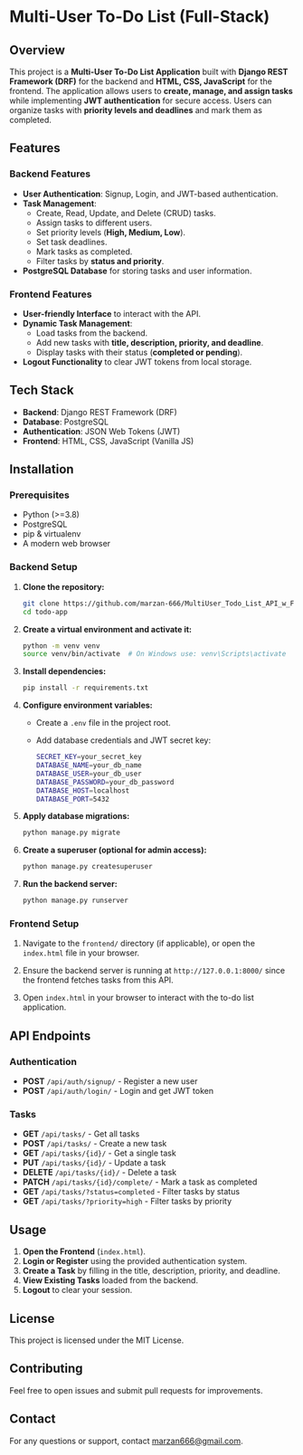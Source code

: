 
# Multi-User To-Do List (Full-Stack)

## Overview

This project is a **Multi-User To-Do List Application** built with **Django REST Framework (DRF)** for the backend and **HTML, CSS, JavaScript** for the frontend. The application allows users to **create, manage, and assign tasks** while implementing **JWT authentication** for secure access. Users can organize tasks with **priority levels and deadlines** and mark them as completed.

## Features

### **Backend Features**
- **User Authentication**: Signup, Login, and JWT-based authentication.
- **Task Management**:
  - Create, Read, Update, and Delete (CRUD) tasks.
  - Assign tasks to different users.
  - Set priority levels (**High, Medium, Low**).
  - Set task deadlines.
  - Mark tasks as completed.
  - Filter tasks by **status and priority**.
- **PostgreSQL Database** for storing tasks and user information.

### **Frontend Features**
- **User-friendly Interface** to interact with the API.
- **Dynamic Task Management**:
  - Load tasks from the backend.
  - Add new tasks with **title, description, priority, and deadline**.
  - Display tasks with their status (**completed or pending**).
- **Logout Functionality** to clear JWT tokens from local storage.

## Tech Stack

- **Backend**: Django REST Framework (DRF)
- **Database**: PostgreSQL
- **Authentication**: JSON Web Tokens (JWT)
- **Frontend**: HTML, CSS, JavaScript (Vanilla JS)

## Installation

### Prerequisites

- Python (>=3.8)
- PostgreSQL
- pip & virtualenv
- A modern web browser

### Backend Setup

1. **Clone the repository:**

   ```sh
   git clone https://github.com/marzan-666/MultiUser_Todo_List_API_w_FrontEnd
   cd todo-app
   ```

2. **Create a virtual environment and activate it:**

   ```sh
   python -m venv venv
   source venv/bin/activate  # On Windows use: venv\Scripts\activate
   ```

3. **Install dependencies:**

   ```sh
   pip install -r requirements.txt
   ```

4. **Configure environment variables:**
   - Create a `.env` file in the project root.
   - Add database credentials and JWT secret key:

     ```sh
     SECRET_KEY=your_secret_key
     DATABASE_NAME=your_db_name
     DATABASE_USER=your_db_user
     DATABASE_PASSWORD=your_db_password
     DATABASE_HOST=localhost
     DATABASE_PORT=5432
     ```

5. **Apply database migrations:**

   ```sh
   python manage.py migrate
   ```

6. **Create a superuser (optional for admin access):**

   ```sh
   python manage.py createsuperuser
   ```

7. **Run the backend server:**

   ```sh
   python manage.py runserver
   ```

### Frontend Setup

1. Navigate to the `frontend/` directory (if applicable), or open the `index.html` file in your browser.

2. Ensure the backend server is running at `http://127.0.0.1:8000/` since the frontend fetches tasks from this API.

3. Open `index.html` in your browser to interact with the to-do list application.

## API Endpoints

### Authentication

- **POST** `/api/auth/signup/` - Register a new user
- **POST** `/api/auth/login/` - Login and get JWT token

### Tasks

- **GET** `/api/tasks/` - Get all tasks
- **POST** `/api/tasks/` - Create a new task
- **GET** `/api/tasks/{id}/` - Get a single task
- **PUT** `/api/tasks/{id}/` - Update a task
- **DELETE** `/api/tasks/{id}/` - Delete a task
- **PATCH** `/api/tasks/{id}/complete/` - Mark a task as completed
- **GET** `/api/tasks/?status=completed` - Filter tasks by status
- **GET** `/api/tasks/?priority=high` - Filter tasks by priority

## Usage

1. **Open the Frontend** (`index.html`).
2. **Login or Register** using the provided authentication system.
3. **Create a Task** by filling in the title, description, priority, and deadline.
4. **View Existing Tasks** loaded from the backend.
5. **Logout** to clear your session.

## License

This project is licensed under the MIT License.

## Contributing

Feel free to open issues and submit pull requests for improvements.

## Contact

For any questions or support, contact [marzan666@gmail.com](mailto:marzan666@gmail.com).

